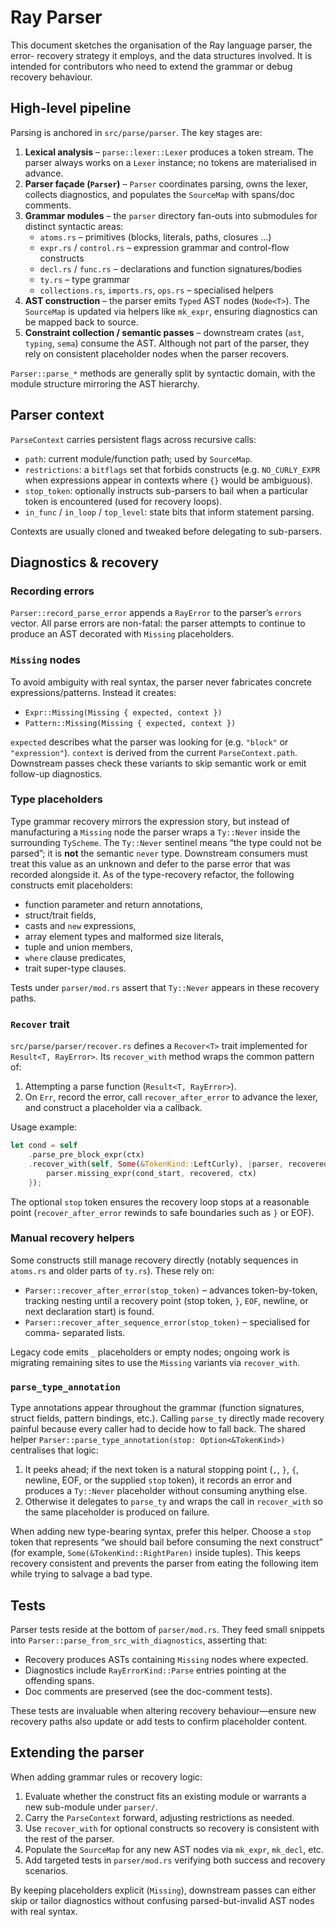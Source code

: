 # Ray Parser

This document sketches the organisation of the Ray language parser, the error-
recovery strategy it employs, and the data structures involved. It is intended
for contributors who need to extend the grammar or debug recovery behaviour.

## High-level pipeline

Parsing is anchored in `src/parse/parser`. The key stages are:

1. **Lexical analysis** – `parse::lexer::Lexer` produces a token stream. The
   parser always works on a `Lexer` instance; no tokens are materialised in
   advance.
2. **Parser façade (`Parser`)** – `Parser` coordinates parsing, owns the lexer,
   collects diagnostics, and populates the `SourceMap` with spans/doc comments.
3. **Grammar modules** – the `parser` directory fan-outs into submodules for
   distinct syntactic areas:
   - `atoms.rs` – primitives (blocks, literals, paths, closures …)
   - `expr.rs` / `control.rs` – expression grammar and control-flow constructs
   - `decl.rs` / `func.rs` – declarations and function signatures/bodies
   - `ty.rs` – type grammar
   - `collections.rs`, `imports.rs`, `ops.rs` – specialised helpers
4. **AST construction** – the parser emits `Typed` AST nodes (`Node<T>`). The
   `SourceMap` is updated via helpers like `mk_expr`, ensuring diagnostics can
   be mapped back to source.
5. **Constraint collection / semantic passes** – downstream crates (`ast`,
   `typing`, `sema`) consume the AST. Although not part of the parser, they
   rely on consistent placeholder nodes when the parser recovers.

`Parser::parse_*` methods are generally split by syntactic domain, with the
module structure mirroring the AST hierarchy.

## Parser context

`ParseContext` carries persistent flags across recursive calls:

- `path`: current module/function path; used by `SourceMap`.
- `restrictions`: a `bitflags` set that forbids constructs (e.g. `NO_CURLY_EXPR`
  when expressions appear in contexts where `{}` would be ambiguous).
- `stop_token`: optionally instructs sub-parsers to bail when a particular
  token is encountered (used for recovery loops).
- `in_func` / `in_loop` / `top_level`: state bits that inform statement parsing.

Contexts are usually cloned and tweaked before delegating to sub-parsers.

## Diagnostics & recovery

### Recording errors

`Parser::record_parse_error` appends a `RayError` to the parser’s `errors`
vector. All parse errors are non-fatal: the parser attempts to continue to
produce an AST decorated with `Missing` placeholders.

### `Missing` nodes

To avoid ambiguity with real syntax, the parser never fabricates concrete
expressions/patterns. Instead it creates:

- `Expr::Missing(Missing { expected, context })`
- `Pattern::Missing(Missing { expected, context })`

`expected` describes what the parser was looking for (e.g. `"block"` or
`"expression"`). `context` is derived from the current `ParseContext.path`.
Downstream passes check these variants to skip semantic work or emit follow-up
diagnostics.

### Type placeholders

Type grammar recovery mirrors the expression story, but instead of manufacturing
a `Missing` node the parser wraps a `Ty::Never` inside the surrounding
`TyScheme`. The `Ty::Never` sentinel means “the type could not be parsed”; it is
**not** the semantic `never` type. Downstream consumers must treat this value as
an unknown and defer to the parse error that was recorded alongside it. As of
the type-recovery refactor, the following constructs emit placeholders:

- function parameter and return annotations,
- struct/trait fields,
- casts and `new` expressions,
- array element types and malformed size literals,
- tuple and union members,
- `where` clause predicates,
- trait super-type clauses.

Tests under `parser/mod.rs` assert that `Ty::Never` appears in these recovery
paths.

### `Recover` trait

`src/parse/parser/recover.rs` defines a `Recover<T>` trait implemented for
`Result<T, RayError>`. Its `recover_with` method wraps the common pattern of:

1. Attempting a parse function (`Result<T, RayError>`).
2. On `Err`, record the error, call `recover_after_error` to advance the lexer,
   and construct a placeholder via a callback.

Usage example:

```rust
let cond = self
    .parse_pre_block_expr(ctx)
    .recover_with(self, Some(&TokenKind::LeftCurly), |parser, recovered| {
        parser.missing_expr(cond_start, recovered, ctx)
    });
```

The optional `stop` token ensures the recovery loop stops at a reasonable point
(`recover_after_error` rewinds to safe boundaries such as `}` or EOF).

### Manual recovery helpers

Some constructs still manage recovery directly (notably sequences in `atoms.rs`
and older parts of `ty.rs`). These rely on:

- `Parser::recover_after_error(stop_token)` – advances token-by-token, tracking
  nesting until a recovery point (stop token, `}`, `EOF`, newline, or next
  declaration start) is found.
- `Parser::recover_after_sequence_error(stop_token)` – specialised for comma-
  separated lists.

Legacy code emits `_` placeholders or empty nodes; ongoing work is migrating
remaining sites to use the `Missing` variants via `recover_with`.

### `parse_type_annotation`

Type annotations appear throughout the grammar (function signatures, struct
fields, pattern bindings, etc.). Calling `parse_ty` directly made recovery
painful because every caller had to decide how to fall back. The shared helper
`Parser::parse_type_annotation(stop: Option<&TokenKind>)` centralises that
logic:

1. It peeks ahead; if the next token is a natural stopping point (`,`, `}`, `{`,
   newline, EOF, or the supplied `stop` token), it records an error and produces
   a `Ty::Never` placeholder without consuming anything else.
2. Otherwise it delegates to `parse_ty` and wraps the call in `recover_with`
   so the same placeholder is produced on failure.

When adding new type-bearing syntax, prefer this helper. Choose a `stop` token
that represents “we should bail before consuming the next construct” (for
example, `Some(&TokenKind::RightParen)` inside tuples). This keeps recovery
consistent and prevents the parser from eating the following item while trying
to salvage a bad type.

## Tests

Parser tests reside at the bottom of `parser/mod.rs`. They feed small snippets
into `Parser::parse_from_src_with_diagnostics`, asserting that:

- Recovery produces ASTs containing `Missing` nodes where expected.
- Diagnostics include `RayErrorKind::Parse` entries pointing at the offending
  spans.
- Doc comments are preserved (see the doc-comment tests).

These tests are invaluable when altering recovery behaviour—ensure new recovery
paths also update or add tests to confirm placeholder content.

## Extending the parser

When adding grammar rules or recovery logic:

1. Evaluate whether the construct fits an existing module or warrants a new
   sub-module under `parser/`.
2. Carry the `ParseContext` forward, adjusting restrictions as needed.
3. Use `recover_with` for optional constructs so recovery is consistent with the
   rest of the parser.
4. Populate the `SourceMap` for any new AST nodes via `mk_expr`, `mk_decl`, etc.
5. Add targeted tests in `parser/mod.rs` verifying both success and recovery
   scenarios.

By keeping placeholders explicit (`Missing`), downstream passes can either skip
or tailor diagnostics without confusing parsed-but-invalid AST nodes with real
syntax.
